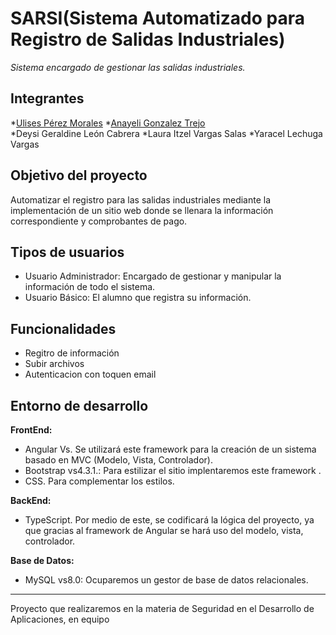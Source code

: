 # SARSI(Sistema Automatizado para Registro de Salidas Industriales)
_Sistema encargado de gestionar las salidas industriales._

## Integrantes

*[Ulises Pérez Morales](https://github.com/upm1) 
*[Anayeli Gonzalez Trejo](https://github.com/ana14624)  
*Deysi Geraldine León Cabrera
*Laura Itzel Vargas Salas
*Yaracel Lechuga Vargas
<br>

## Objetivo del proyecto
Automatizar el registro para las salidas industriales mediante la implementación de un sitio web donde se llenara la información correspondiente y comprobantes de pago. 
<br>
## Tipos de usuarios
* Usuario Administrador: Encargado de gestionar y manipular la información de todo el sistema.
* Usuario Básico: El alumno que registra su información.
## Funcionalidades
* Regitro de información
* Subir archivos
* Autenticacion con toquen email
## Entorno de desarrollo
<strong>FrontEnd:</strong>
* Angular Vs. Se utilizará este framework para la creación de un sistema basado en MVC (Modelo, Vista, Controlador).
* Bootstrap vs4.3.1.: Para estilizar el sitio implentaremos este framework .
* CSS. Para complementar los estilos.

<strong>BackEnd:</strong>
* TypeScript. Por medio de este, se codificará la lógica del proyecto, ya que gracias al framework de Angular se hará uso del modelo, vista, controlador.

<strong>Base de Datos:</strong>
* MySQL vs8.0: Ocuparemos un gestor de base de datos relacionales.
<hr>
Proyecto que realizaremos en la materia de Seguridad en el Desarrollo de Aplicaciones, en equipo
